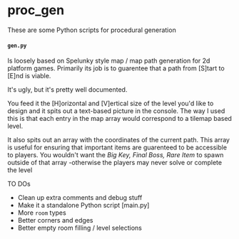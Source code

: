 # proc_gen


These are some Python scripts for procedural generation

#### `gen.py` 
Is loosely based on Spelunky style map / map path generation for 2d platform games. Primarily its job is to guarentee that a path from [S]tart to [E]nd is viable. 

It's ugly, but it's pretty well documented.

You feed it the [H]orizontal and [V]ertical size of the level you'd like to design and it spits out a text-based picture in the console. The way I used this is that each entry in the map array would correspond to a tilemap based level. 

It also spits out an array with the coordinates of the current path. This array is useful for ensuring that important items are guarenteed to be accessible to players. You wouldn't want the *Big Key, Final Boss, Rare Item* to spawn outside of that array -otherwise the players may never solve or complete the level  

TO DOs

- Clean up extra comments and debug stuff
- Make it a standalone Python script [main.py]
- More `room` types
- Better corners and edges
- Better empty room filling / level selections
